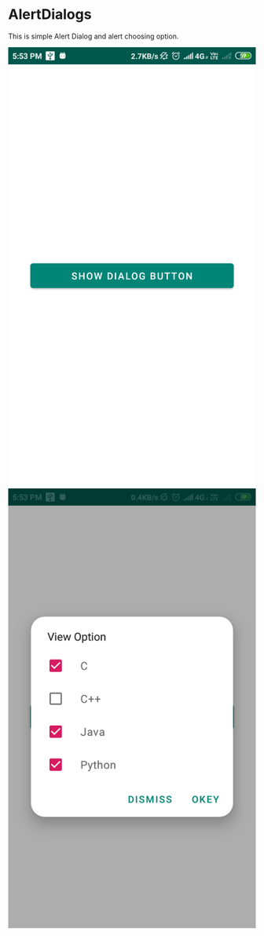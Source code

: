 # AlertDialogs
This is simple Alert Dialog and alert choosing option.

<img src="/Shot/S1.png">

<img src="/Shot/S2.png">
